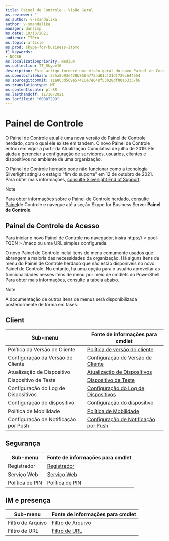 ```yaml
---
title: Painel de Controle - Visão Geral
ms.reviewer: ''
ms.author: v-smandalika
author: v-smandalika
manager: dansimp
ms.date: 10/13/2021
audience: ITPro
ms.topic: article
ms.prod: skype-for-business-itpro
f1.keywords:
- NOCSH
ms.localizationpriority: medium
ms.collection: IT_Skype16
description: Este artigo fornece uma visão geral do novo Painel de Controle.
ms.openlocfilehash: 355a8b93e428b860a775ad01cf31df726c644654
ms.sourcegitcommit: 11a803d569a57410e7e648f53b28df80a53337b6
ms.translationtype: MT
ms.contentlocale: pt-BR
ms.lasthandoff: 11/10/2021
ms.locfileid: "60887299"
---
```

# <a name="control-panel"></a>Painel de Controle

O Painel de Controle atual é uma nova versão do Painel de Controle herdado, com o qual ele existe em tandem. O novo Painel de Controle entrou em vigor a partir da Atualização Cumulativa de julho de 2019. Ele ajuda a gerenciar a configuração de servidores, usuários, clientes e dispositivos no ambiente de uma organização.

O Painel de Controle herdado pode não funcionar como a tecnologia Silverlight atingiu o estágio "fim do suporte" em 12 de outubro de 2021. Para obter mais informações, [consulte Silverlight End of Support](https://support.microsoft.com/windows/silverlight-end-of-support-0a3be3c7-bead-e203-2dfd-74f0a64f1788).

> [!NOTE]
> Para obter informações sobre o Painel de Controle herdado, consulte [Painel](../SfbServer/management-tools/install-and-open-administrative-tools.md)de Controle e navegue até a seção Skype for Business Server **Painel de Controle**.

## <a name="access-control-panel"></a>Painel de Controle de Acesso

Para iniciar o novo Painel de Controle no navegador, insira https:// &lt; pool-FQDN &gt; /macp ou uma URL simples configurada.

O novo Painel de Controle inclui itens de menu comumente usados que abrangem a maioria das necessidades da organização. Há alguns itens de menu do Painel de Controle herdado que não estão disponíveis no novo Painel de Controle. No entanto, há uma opção para o usuário aproveitar as funcionalidades nesses itens de menu por meio de cmdlets do PowerShell. Para obter mais informações, consulte a tabela abaixo.

> [!NOTE]
> A documentação de outros itens de menus será disponibilizada posteriormente de forma em fases.

## <a name="client"></a>Client

|Sub-menu  |Fonte de informações para cmdlet  |
|---------|---------|
|Política da Versão de Cliente         |    [Política de versão do cliente](use-powershell-client-menu.md#client-version-policy)     |
|Configuração da Versão de Cliente      |  [Configuração de Versão de Cliente](use-powershell-client-menu.md#client-version-configuration)       |
|Atualização de Dispositivo    | [Atualização de Dispositivos](use-powershell-client-menu.md#device-update)        |
|Dispositivo de Teste     | [Dispositivo de Teste](use-powershell-client-menu.md#test-device)        |
|Configuração do Log de Dispositivos         |    [Configuração do Log de Dispositivos](use-powershell-client-menu.md#device-log-configuration)     |
|Configuração do dispositivo         |    [Configuração do dispositivo](use-powershell-client-menu.md#device-configuration)     |
|Política de Mobilidade         |    [Política de Mobilidade](use-powershell-client-menu.md#mobility-policy)     |
|Configuração de Notificação por Push         |    [Configuração de Notificação por Push](use-powershell-client-menu.md#push-notification-configuration)     |

## <a name="security"></a>Segurança

|Sub-menu  |Fonte de informações para cmdlet  |
|---------|---------|
|Registrador         |    [Registrador](use-powershell-security-menu.md#registrar)     |
|Serviço Web      |  [Serviço Web](use-powershell-security-menu.md#web-service)       |
|Política de PIN    | [Política de PIN](use-powershell-security-menu.md#pin-policy)        |

## <a name="im-and-presence"></a>IM e presença

|Sub-menu  |Fonte de informações para cmdlet  |
|---------|---------|
|Filtro de Arquivo         |    [Filtro de Arquivo](use-powershell-im-and-presence-menu.md#file-filter)     |
|Filtro de URL      |  [Filtro de URL](use-powershell-im-and-presence-menu.md#url-filter)       |
